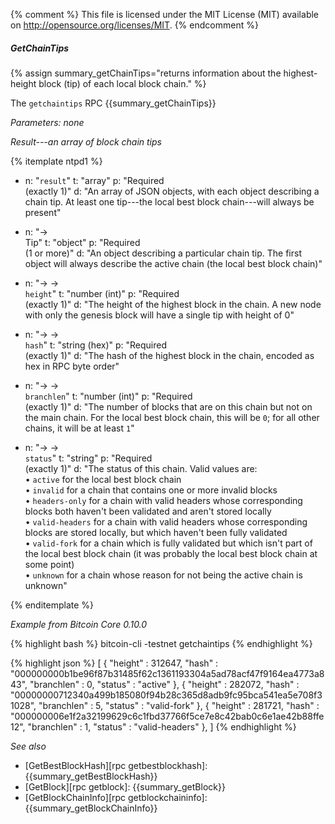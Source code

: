{% comment %}
This file is licensed under the MIT License (MIT) available on
http://opensource.org/licenses/MIT.
{% endcomment %}

##### GetChainTips

{% assign summary_getChainTips="returns information about the highest-height block (tip) of each local block chain." %}

The `getchaintips` RPC {{summary_getChainTips}}

*Parameters: none*

*Result---an array of block chain tips*

{% itemplate ntpd1 %}
- n: "`result`"
  t: "array"
  p: "Required<br>(exactly 1)"
  d: "An array of JSON objects, with each object describing a chain tip.  At least one tip---the local best block chain---will always be present"

- n: "→<br>Tip"
  t: "object"
  p: "Required<br>(1 or more)"
  d: "An object describing a particular chain tip.  The first object will always describe the active chain (the local best block chain)"

- n: "→ →<br>`height`"
  t: "number (int)"
  p: "Required<br>(exactly 1)"
  d: "The height of the highest block in the chain.  A new node with only the genesis block will have a single tip with height of 0"

- n: "→ →<br>`hash`"
  t: "string (hex)"
  p: "Required<br>(exactly 1)"
  d: "The hash of the highest block in the chain, encoded as hex in RPC byte order"

- n: "→ →<br>`branchlen`"
  t: "number (int)"
  p: "Required<br>(exactly 1)"
  d: "The number of blocks that are on this chain but not on the main chain.  For the local best block chain, this will be `0`; for all other chains, it will be at least `1`"

- n: "→ →<br>`status`"
  t: "string"
  p: "Required<br>(exactly 1)"
  d: "The status of this chain.  Valid values are:<br>• `active` for the local best block chain<br>• `invalid` for a chain that contains one or more invalid blocks<br>• `headers-only`<!--noref--> for a chain with valid headers whose corresponding blocks both haven't been validated and aren't stored locally<br>• `valid-headers` for a chain with valid headers whose corresponding blocks are stored locally, but which haven't been fully validated<br>• `valid-fork` for a chain which is fully validated but which isn't part of the local best block chain (it was probably the local best block chain at some point)<br>• `unknown` for a chain whose reason for not being the active chain is unknown"

{% enditemplate %}

*Example from Bitcoin Core 0.10.0*

{% highlight bash %}
bitcoin-cli -testnet getchaintips
{% endhighlight %}

{% highlight json %}
[
    {
        "height" : 312647,
        "hash" : "000000000b1be96f87b31485f62c1361193304a5ad78acf47f9164ea4773a843",
        "branchlen" : 0,
        "status" : "active"
    },
    {
        "height" : 282072,
        "hash" : "00000000712340a499b185080f94b28c365d8adb9fc95bca541ea5e708f31028",
        "branchlen" : 5,
        "status" : "valid-fork"
    },
    {
        "height" : 281721,
        "hash" : "000000006e1f2a32199629c6c1fbd37766f5ce7e8c42bab0c6e1ae42b88ffe12",
        "branchlen" : 1,
        "status" : "valid-headers"
    },
]
{% endhighlight %}

*See also*

* [GetBestBlockHash][rpc getbestblockhash]: {{summary_getBestBlockHash}}
* [GetBlock][rpc getblock]: {{summary_getBlock}}
* [GetBlockChainInfo][rpc getblockchaininfo]: {{summary_getBlockChainInfo}}

